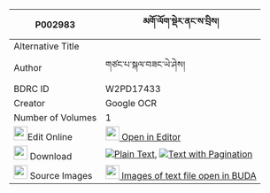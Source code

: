 |P002983|མགོ་ལོག་སྡེར་ནང་ས་བྲིས། 
| --- | --- 
|Alternative Title |
|Author| གཙང་པ་སྐལ་བཟང་ཡེ་ཤེས།
|BDRC ID | W2PD17433
|Creator | Google OCR
|Number of Volumes| 1
|<img width="25" src="https://img.icons8.com/color/25/000000/edit-property.png">Edit Online| [<img width="25" src="https://avatars.githubusercontent.com/u/45091458?s=200&v=4"> Open in Editor](http://editor.openpecha.org/P002983)
|<img width="25" src="https://img.icons8.com/fluent/48/000000/download-2.png"/>  Download | [![](https://img.icons8.com/color/20/000000/txt.png)Plain Text](https://github.com/Openpecha/P002983/releases/download/v2/golok_de_ra_nang_sa_dri_plain_P002983.zip), [![](https://img.icons8.com/color/20/000000/txt.png)Text with Pagination](https://github.com/Openpecha/P002983/releases/download/v2/golok_de_ra_nang_sa_dri_pages_P002983.zip)
|<img width="25" src="https://img.icons8.com/plasticine/100/000000/pictures-folder.png"/>  Source Images | [<img width="25" src="https://library.bdrc.io/icons/BUDA-small.svg"> Images of text file open in BUDA](https://library.bdrc.io/show/bdr:W2PD17433)